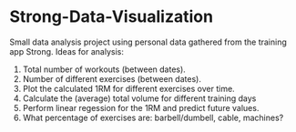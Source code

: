 # Strong-Data-Visualization

Small data analysis project using personal data gathered from the training app Strong.
Ideas for analysis:
1. Total number of workouts (between dates).
2. Number of different exercises (between dates).
3. Plot the calculated 1RM for different exercises over time.
4. Calculate the (average) total volume for different training days
5. Perform linear regession for the 1RM and predict future values.
6. What percentage of exercises are: barbell/dumbell, cable, machines?

